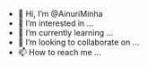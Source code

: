 - 👋 Hi, I’m @AinuriMinha
- 👀 I’m interested in ...
- 🌱 I’m currently learning ...
- 💞️ I’m looking to collaborate on ...
- 📫 How to reach me ...

<!---
AinuriMinha/AinuriMinha is a ✨ special ✨ repository because its `README.md` (this file) appears on your GitHub profile.
You can click the Preview link to take a look at your changes.
--->

